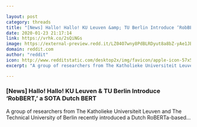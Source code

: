 ```yaml
---

layout: post
category: threads
title: "[News] Hallo! Hallo! KU Leuven &amp; TU Berlin Introduce ‘RobBERT,’ a SOTA Dutch BERT"
date: 2020-01-23 21:17:14
link: https://vrhk.co/2sQiNGs
image: https://external-preview.redd.it/LZ04O7wny8PdBLRDyut8a8bZ-yAe1JBOHoPWnZ4oZxA.jpg?width=1018&height=532.984293194&auto=webp&s=21ba2779247c8d6c28217cb3d7c3a3930fdcca48
domain: reddit.com
author: "reddit"
icon: http://www.redditstatic.com/desktop2x/img/favicon/apple-icon-57x57.png
excerpt: "A group of researchers from The Katholieke Universiteit Leuven and The Technical University of Berlin recently introduced a Dutch RoBERTa-based..."

---
```


### [News] Hallo! Hallo! KU Leuven &amp; TU Berlin Introduce ‘RobBERT,’ a SOTA Dutch BERT

A group of researchers from The Katholieke Universiteit Leuven and The Technical University of Berlin recently introduced a Dutch RoBERTa-based...